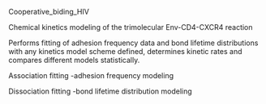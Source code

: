 Cooperative_biding_HIV

Chemical kinetics modeling of the trimolecular Env-CD4-CXCR4 reaction

Performs fitting of adhesion frequency data and bond lifetime distributions with any kinetics model scheme defined, determines kinetic rates and compares different models statistically.

Association fitting
-adhesion frequency modeling

Dissociation fitting
-bond lifetime distribution modeling
